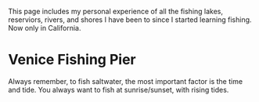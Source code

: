 This page includes my personal experience of all the fishing lakes, reserviors, rivers, and shores I have been to since I started learning fishing. Now only in California.

# Venice Fishing Pier

Always remember, to fish saltwater, the most important factor is the time and tide. You always want to fish at sunrise/sunset, with rising tides. 